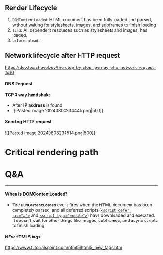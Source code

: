 ## Render Lifecycle 
1. `DOMContentLoaded`: HTML document has been fully loaded and parsed, without waiting for stylesheets, images, and subframes to finish loading
2. `load`: All dependent resources such as stylesheets and images, has loaded.
3. `beforeunload`: 

## Network lifecycle after HTTP request
https://dev.to/ashevelyov/the-step-by-step-journey-of-a-network-request-1d10
#### DNS Request
#### TCP 3 way handshake
- After **IP address** is found
- ![[Pasted image 20240803234445.png|500]]
#### Sending HTTP request
![[Pasted image 20240803234514.png|500]]

# Critical rendering path


# Q&A
---
#### When is DOMContentLoaded?
- The **`DOMContentLoaded`** event fires when the HTML document has been completely parsed, and all deferred scripts ([`<script defer src="…">`](https://developer.mozilla.org/en-US/docs/Web/HTML/Element/script#defer) and [`<script type="module">`](https://developer.mozilla.org/en-US/docs/Web/HTML/Element/script#module)) have downloaded and executed. It doesn't wait for other things like images, subframes, and async scripts to finish loading.
#### NEw HTML5 tags
https://www.tutorialspoint.com/html5/html5_new_tags.htm